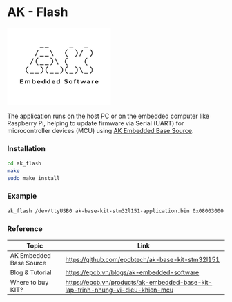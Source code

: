 # AK - Flash
[<img src="https://github.com/epcbtech/ak-base-kit-stm32l151/blob/main/hardware/images/ak-embedded-software-logo.jpg" width="240"/>](https://github.com/epcbtech/ak-base-kit-stm32l151/blob/main/hardware/images/ak-embedded-software-logo.jpg)

The application runs on the host PC or on the embedded computer like Raspberry Pi, helping to update firmware via Serial (UART) for microcontroller devices (MCU) using [AK Embedded Base Source](https://github.com/epcbtech/ak-base-kit-stm32l151).

### Installation
```sh
cd ak_flash
make
sudo make install
```

### Example
```sh
ak_flash /dev/ttyUSB0 ak-base-kit-stm32l151-application.bin 0x08003000
```

### Reference
| Topic | Link |
| ------ | ------ |
| AK Embedded Base Source | https://github.com/epcbtech/ak-base-kit-stm32l151 |
| Blog & Tutorial | https://epcb.vn/blogs/ak-embedded-software |
| Where to buy KIT? | https://epcb.vn/products/ak-embedded-base-kit-lap-trinh-nhung-vi-dieu-khien-mcu |
